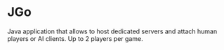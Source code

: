 # JGo
Java application that allows to host dedicated servers and attach human players or AI clients. Up to 2 players per game.
